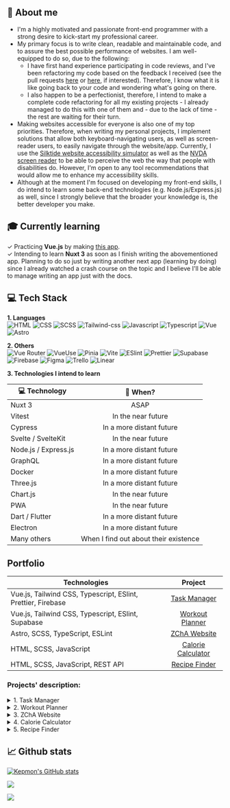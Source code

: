 ## 🙋️ About me
* I'm a highly motivated and passionate front-end programmer with a strong desire to kick-start my professional career. 
* My primary focus is to write clean, readable and maintainable code, and to assure the best possible performance of websites. I am well-equipped to do so, due to the following:
    * I have first hand experience participating in code reviews, and I've been refactoring my code based on the feedback I received (see the pull requests [here](https://github.com/Kepmon/Website_ZChA/pulls) or [here](https://github.com/Kepmon/task-manager/pulls), if interested). Therefore, I know what it is like going back to your code and wondering what's going on there.
    * I also happen to be a perfectionist, therefore, I intend to make a complete code refactoring for all my existing projects - I already managed to do this with one of them and - due to the lack of time - the rest are waiting for their turn.
* Making websites accessible for everyone is also one of my top priorities. Therefore, when writing my personal projects, I implement solutions that allow both keyboard-navigating users, as well as screen-reader users, to easily navigate through the website/app. Currently, I use the [Silktide website accessibility simulator](https://chrome.google.com/webstore/detail/silktide-website-accessib/okcpiimdfkpkjcbihbmhppldhiebhhaf) as well as the [NVDA screen reader](https://www.nvaccess.org/download/) to be able to perceive the web the way that people with disabilities do. However, I'm open to any tool recommendations that would allow me to enhance my accessibility skills.
* Although at the moment I'm focused on developing my front-end skills, I do intend to learn some back-end technologies (e.g. Node.js/Express.js) as well, since I strongly believe that the broader your knowledge is, the better developer you make.

## 🎓 Currently learning
✓ Practicing **Vue.js** by making [this app](https://github.com/Kepmon/task-manager).  
✓ Intending to learn **Nuxt 3** as soon as I finish writing the abovementioned app. Planning to do so just by writing another next app (learning by doing) since I already watched a crash course on the topic and I believe I'll be able to manage writing an app just with the docs.

## 💻 Tech Stack
**1. Languages**  
![HTML](https://img.shields.io/badge/HTML-E34F26?style=for-the-badge&logo=html5&logoColor=white)
![CSS](https://img.shields.io/badge/CSS-1572B6?style=for-the-badge&logo=css3&logoColor=white)
![SCSS](https://img.shields.io/badge/SCSS-CC6699?style=for-the-badge&logo=sass&logoColor=white)
![Tailwind-css](https://img.shields.io/badge/TailwindCSS-06B6D4?style=for-the-badge&logo=tailwindcss&logoColor=white)
![Javascript](https://img.shields.io/badge/Javascript-F7DF1E?style=for-the-badge&logo=javascript&logoColor=black)
![Typescript](https://img.shields.io/badge/Typescript-007ACC?style=for-the-badge&logo=typescript&logoColor=white)
![Vue](https://img.shields.io/badge/Vue-4FC08D?style=for-the-badge&logo=vuedotjs&logoColor=white)
![Astro](https://img.shields.io/badge/Astro-FF5D01?style=for-the-badge&logo=astro&logoColor=white)


**2. Others**  
![Vue Router](https://img.shields.io/badge/Vue%20Router-4FC08D?style=for-the-badge&logo=vuedotjs&logoColor=white)
![VueUse](https://custom-icon-badges.demolab.com/badge/VueUse-4FC08D?style=for-the-badge&&logo=vueuse&logoColor=white)
![Pinia](https://custom-icon-badges.demolab.com/badge/Pinia-333?style=for-the-badge&&logo=pinia)
![Vite](https://img.shields.io/badge/Vite-646CFF?style=for-the-badge&&logo=vite&logoColor=white)
![ESlint](https://img.shields.io/badge/ESlint-4B32C3?style=for-the-badge&logo=eslint&logoColor=white)
![Prettier](https://img.shields.io/badge/Prettier-F7B93E?style=for-the-badge&logo=prettier&logoColor=white)
![Supabase](https://img.shields.io/badge/Supabase-3FCF8E?style=for-the-badge&logo=supabase&logoColor=white)
![Firebase](https://img.shields.io/badge/Firebase-FFCA28?style=for-the-badge&logo=firebase&logoColor=white)
![Figma](https://img.shields.io/badge/Figma-F24E1E?style=for-the-badge&logo=figma&logoColor=white)
![Trello](https://img.shields.io/badge/Trello-0052CC?style=for-the-badge&logo=trello&logoColor=white)
![Linear](https://img.shields.io/badge/Linear-5E6AD2?style=for-the-badge&logo=linear&logoColor=white)

**3. Technologies I intend to learn** 

| 💻 Technology | 🤔 When?    |
| ------------- |:----------------:|
| Nuxt 3 | ASAP |
| Vitest | In the near future |
| Cypress | In a more distant future |
| Svelte / SvelteKit| In the near future |
| Node.js / Express.js | In a more distant future |
| GraphQL | In a more distant future |
| Docker | In a more distant future |
| Three.js | In a more distant future |
| Chart.js | In the near future |
| PWA | In the near future |
| Dart / Flutter | In a more distant future |
| Electron | In a more distant future |
| Many others | When I find out about their existence |

## Portfolio
| Technologies | Project |
| ------------- |:----------------:|
| Vue.js, Tailwind CSS, Typescript, ESlint, Prettier, Firebase |[Task Manager](https://github.com/Kepmon/task-manager)|
| Vue.js, Tailwind CSS, Typescript, ESlint, Supabase |[Workout Planner](https://github.com/Kepmon/Workout-planner)|
| Astro, SCSS, TypeScript, ESLint | [ZChA Website](https://github.com/Kepmon/Website_ZChA) |
| HTML, SCSS, JavaScript |[Calorie Calculator](https://github.com/Kepmon/Caloric_calculator)|
| HTML, SCSS, JavaScript, REST API |[Recipe Finder](https://github.com/Kepmon/Recipe_finder)|

### Projects' description:
<details>
  <summary>1. Task Manager</summary>
  
  #### Status
  _In progress_

  #### Description  
The website/app is a [Frontendmentor Challenge](https://www.frontendmentor.io/challenges/kanban-task-management-web-app-wgQLt-HlbB) and currently it is still being created. The main purpose of writing this app is practicing Vue and TypeScript. Usually, I prefer to create my own projects, instead of using the Frontendmentor challenges, however, I decided to take this one for several reasons:
* When I discovered Trello, I thought I'd like to write a similar app. But I don't feel that I have a good eye for design and didn't want to spend much time on designing the app anyway. Therefore, when I accidentally found this challenge on Frontendmentor I thought this would be a perfect solution for me.
* I felt like I actually should practice working with design files, since it is my understanding that it is what I would be doing in an actual job.
* I believe this app would be an interesting base for converting to a desktop app, using Electron, which I intend to learn in the future.

Apart from the functionality proposed by the Frontendmentor creators, I decided to enhance it by connecting the project to Firebase, so users are able to create an account and store their data. 
</details>

<details>
  <summary>2. Workout Planner</summary>

  #### Status
  _Needing minor refactoring_

  #### Description  
The website was created with the intent of practicing Vue. Initially written with Options API and JavaScript but rewritten later on to Composition API and Typescript. The website allows to create workout routines and was connected to Supabase, so the user can create and store their workouts.

Still needing an improvement of some UX and accessibility aspects, which is intended to be done in the future.
</details>

<details>
  <summary>3. ZChA Website</summary>

  #### Status
  _Finished for now but may be further refactored in the future_

  #### Description  
This website was my first one, created to gain some experience in
coding after finishing a number of courses on HTML, CSS, and JS. Inspired by
the actual Department’s website but adapted to the newest standards of
coding.

About a half a year from finishing it, I recognized that it required a complete
code refactoring, which has been done recently, so the website meets the criteria of
the code maintainability, performance, and accessibility to the highest possible
level.

Although it's a simple website, it reflects well my current knowledge on the best practices of writing code.
</details>

<details>
  <summary>4. Calorie Calculator</summary>

  #### Status
  _Needing major refactoring_

  #### Description  
The main purpose of creating this website was to practice some JS, during my learning process. However, I also intended to address some elements that I found to be lacking in similar calculators available online. As the name implies, the website provides the caloric demand based on the data provided by a user.

Since the website was written over half a year ago, it requires a major refactoring, with a particular emphasis on the code quality and accessibility. Intended to be rewritten with TypeScript, ESLint, and – possibly – Astro and Tailwind CSS.
</details>

<details>
  <summary>5. Recipe Finder</summary>

  #### Status
  _Needing major refactoring_

  #### Description  
The main purpose of creating this website was to practice working with the REST API, during my learning process. The website serves for finding recipes based on criteria provided by a user.  

This website also needs a major improvements, with a particular emphasis on its design. As for the code, part of it was reviewed by an experienced developer (outside Github, so there are no pull requests), however, there is probably much room for improvement in it as well. Intended to be done in the future, using TypeScript, ESLint, and – possibly – Astro and Tailwind CSS.
</details>


## 📈 Github stats
[![Kepmon's GitHub stats](https://github-readme-stats.vercel.app/api?username=Kepmon&show_icons=true&theme=onedark)](https://github.com/Kepmon/github-readme-stats)


![](https://github-readme-streak-stats.herokuapp.com/?user=Kepmon&theme=dark&hide_border=true)


![](https://github-readme-stats.vercel.app/api/top-langs/?username=Kepmon&theme=dark&hide_border=false&include_all_commits=true&count_private=false&layout=compact)
